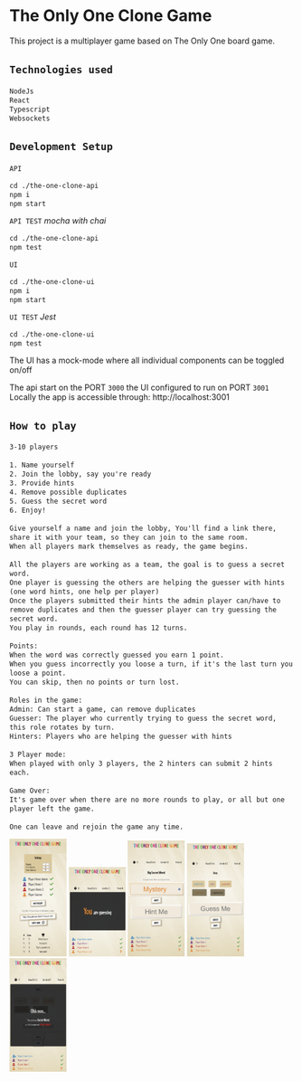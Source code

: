 # The Only One Clone Game

This project is a multiplayer game based on The Only One board game.

## `Technologies used`

```text
NodeJs
React
Typescript
Websockets
```

## `Development Setup`

`API`

```shell
cd ./the-one-clone-api
npm i
npm start
```

`API TEST` _mocha with chai_

```shell
cd ./the-one-clone-api
npm test
```

`UI`

```shell
cd ./the-one-clone-ui
npm i
npm start
```

`UI TEST` _Jest_

```shell
cd ./the-one-clone-ui
npm test
```

The UI has a mock-mode where all individual components can be toggled on/off

The api start on the PORT `3000` the UI configured to run on PORT `3001`
Locally the app is accessible through: http://localhost:3001

## `How to play`

```text
3-10 players

1. Name yourself
2. Join the lobby, say you're ready
3. Provide hints
4. Remove possible duplicates
5. Guess the secret word
6. Enjoy!

Give yourself a name and join the lobby, You'll find a link there, share it with your team, so they can join to the same room.
When all players mark themselves as ready, the game begins.

All the players are working as a team, the goal is to guess a secret word.
One player is guessing the others are helping the guesser with hints (one word hints, one help per player)
Once the players submitted their hints the admin player can/have to remove duplicates and then the guesser player can try guessing the secret word.
You play in rounds, each round has 12 turns.

Points:
When the word was correctly guessed you earn 1 point.
When you guess incorrectly you loose a turn, if it's the last turn you loose a point.
You can skip, then no points or turn lost.

Roles in the game: 
Admin: Can start a game, can remove duplicates
Guesser: The player who currently trying to guess the secret word, this role rotates by turn.
Hinters: Players who are helping the guesser with hints

3 Player mode:
When played with only 3 players, the 2 hinters can submit 2 hints each.

Game Over:
It's game over when there are no more rounds to play, or all but one player left the game.

One can leave and rejoin the game any time.

```

<p>
    <img alt="lobby" src="./docs/Lobby.png" width="20%"/>
    <img alt="role" src="./docs/RoleAnnouncement.png" width="20%"/>
    <img alt="hinting" src="./docs/Hinting.png" width="20%"/>
    <img alt="guessing" src="./docs/Guessing.png" width="20%"/>
    <img alt="turnresult" src="./docs/turnResult.png" width="20%"/>
</p>